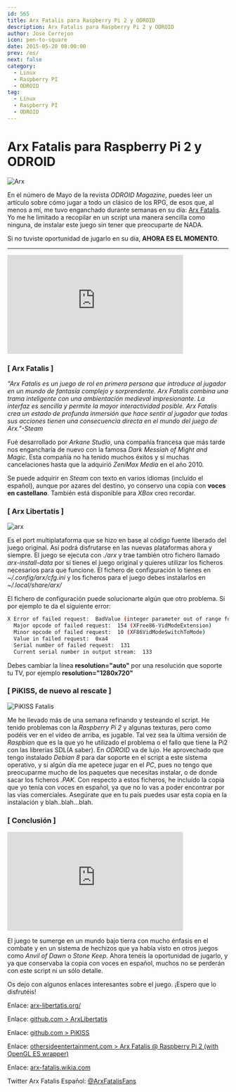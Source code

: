 ```yaml
---
id: 565
title: Arx Fatalis para Raspberry Pi 2 y ODROID
description: Arx Fatalis para Raspberry Pi 2 y ODROID
author: Jose Cerrejon
icon: pen-to-square
date: 2015-05-20 08:00:00
prev: /es/
next: false
category:
  - Linux
  - Raspberry PI
  - ODROID
tag:
  - Linux
  - Raspberry PI
  - ODROID
---
```


# Arx Fatalis para Raspberry Pi 2 y ODROID

![Arx](/images/2015/05/Arx-fatalis_box.jpg)

En el número de Mayo de la revista *ODROID Magazine*, puedes leer un artículo sobre cómo jugar a todo un clásico de los RPG, de esos que, al menos a mí, me tuvo enganchado durante semanas en su día: [Arx Fatalis](https://en.wikipedia.org/wiki/Arx_Fatalis). Yo me he limitado a recopilar en un script una manera sencilla como ninguna, de instalar este juego sin tener que preocuparte de NADA.

Si no tuviste oportunidad de jugarlo en su día, **AHORA ES EL MOMENTO**.

- - -
<iframe width="400" height="225" src="https://www.youtube.com/embed/ZMDLtPrmW00?rel=0&amp;controls=0" frameborder="0" allowfullscreen></iframe>

### [ Arx Fatalis ]

*"Arx Fatalis es un juego de rol en primera persona que introduce al jugador en un mundo de fantasía complejo y sorprendente. Arx Fatalis combina una trama inteligente con una ambientación medieval impresionante. La interfaz es sencilla y permite la mayor interactividad posible. Arx Fatalis crea un estado de profunda inmersión que hace sentir al jugador que todas sus acciones tienen una consecuencia directa en el mundo del juego de Arx."-Steam*

Fué desarrollado por *Arkane Studio*, una compañía francesa que más tarde nos engancharía de nuevo con la famosa *Dark Messiah of Might and Magic*. Esta compañía no ha tenido muchos éxitos y sí muchas cancelaciones hasta que la adquirió *ZeniMax Media* en el año 2010.

Se puede adquirir en *Steam* con texto en varios idiomas (incluído el español), aunque por azares del destino, yo conservo una copia con **voces en castellano**. También está disponible para *XBox* creo recordar.

### [ Arx Libertatis ]

![arx](/images/2015/05/ArxFatalis.jpg)

Es el port multiplataforma que se hizo en base al código fuente liberado del juego original. Así podrá disfrutarse en las nuevas plataformas ahora y siempre. El juego se ejecuta con *./arx* y trae también otro fichero llamado *arx-install-data* por si tienes el juego original y quieres utilizar los ficheros necesarios para que funcione. El fichero de configuración lo tienes en *~/.config/arx/cfg.ini* y los ficheros para el juego debes instalarlos en *~/.local/share/arx/*

El fichero de configuración puede solucionarte algún que otro problema. Si por ejemplo te da el siguiente error:

```bash
X Error of failed request:  BadValue (integer parameter out of range for operation)
  Major opcode of failed request:  154 (XFree86-VidModeExtension)
  Minor opcode of failed request:  10 (XF86VidModeSwitchToMode)
  Value in failed request:  0xa4
  Serial number of failed request:  131
  Current serial number in output stream:  133
```

Debes cambiar la línea **resolution="auto"** por una resolución que soporte tu TV, por ejemplo **resolution="1280x720"**

### [ PiKISS, de nuevo al rescate ]

![PiKISS Fatalis](/images/2015/05/piKiss_fatalis.png)

Me he llevado más de una semana refinando y testeando el script. He tenido problemas con la *Raspberry Pi 2* y algunas texturas, pero como podéis ver en el vídeo de arriba, es jugable. Tal vez sea la última versión de *Raspbian* que es la que yo he utilizado el problema o el fallo que tiene la Pi2 con las librerías SDL(A saber). En *ODROID* va de lujo. He aprovechado que tengo instalado *Debian 8* para dar soporte en el script a este sistema operativo, y si algún día me apetece jugar en el *PC*, pues no tengo que preocuparme mucho de los paquetes que necesitas instalar, o de donde sacar los ficheros *.PAK*. Con respecto a estos ficheros, he incluído la copia que yo tenía con voces en español, ya que no lo vas a poder encontrar por las vías comerciales. Asegúrate que en tu país puedes usar esta copia en la instalación y blah..blah...blah.

### [ Conclusión ]

<iframe width="400" height="225" src="https://www.youtube.com/embed/gOZVu6JhTa4?rel=0&amp;controls=0" frameborder="0" allowfullscreen></iframe>

El juego te sumerge en un mundo bajo tierra con mucho énfasis en el combate y en un sistema de hechizos que ya había visto en otros juegos como *Anvil of Dawn* o *Stone Keep*. Ahora tenéis la oportunidad de jugarlo, y ya que conservaba la copia con voces en español, muchos no se perderán con este script ni un sólo detalle.

Os dejo con algunos enlaces interesantes sobre el juego. ¡Espero que lo disfrutéis!

Enlace: [arx-libertatis.org/](http://arx-libertatis.org/)

Enlace: [github.com > ArxLibertatis](https://github.com/arx/ArxLibertatis)

Enlace: [github.com > PiKISS](https://github.com/jmcerrejon/PiKISS)

Enlace: [othersideentertainment.com > Arx Fatalis @ Raspberry Pi 2 (with OpenGL ES wrapper)](https://www.othersideentertainment.com/forum/index.php?topic=629.0)

Enlace: [arx-fatalis.wikia.com](http://arx-fatalis.wikia.com/wiki/Arx_Fatalis_Wiki)

Twitter Arx Fatalis Español: [@ArxFatalisFans](https://twitter.com/ArxFatalisFans)